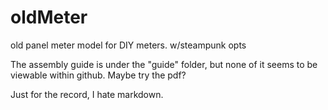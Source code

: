 # oldMeter
old panel meter model for DIY meters. w/steampunk opts

[](https://github.com/ruenahcmohr/oldMeter/blob/main/guide/p1290470.jpg)

The assembly guide is under the "guide" folder, but none of it seems to be viewable within github.
Maybe try the pdf?

Just for the record, I hate markdown.
